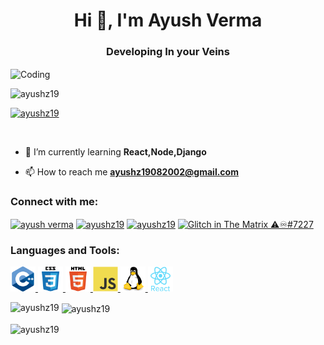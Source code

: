 <h1 align="center">Hi 👋, I'm Ayush Verma</h1>
<h3 align="center">Developing In your Veins</h3>
<img align="center" alt="Coding" width="400" src="https://i.makeagif.com/media/6-08-2014/0MuKJn.gif">

<p align="left"> <img src="https://komarev.com/ghpvc/?username=ayushz19&label=Profile%20views&color=0e75b6&style=flat" alt="ayushz19" /> </p>

<p align="left"> <a href="https://github.com/ryo-ma/github-profile-trophy"><img src="https://github-profile-trophy.vercel.app/?username=ayushz19" alt="ayushz19" /></a> </p>

<p align="left"> <a href="https://twitter.com/" target="blank"><img src="https://img.shields.io/twitter/follow/?logo=twitter&style=for-the-badge" alt="" /></a> </p>

- 🌱 I’m currently learning **React,Node,Django**

- 📫 How to reach me **ayushz19082002@gmail.com**

<h3 align="left">Connect with me:</h3>
<p align="left">
<a href="https://linkedin.com/in/ayush-verma-89123b226/" target="blank"><img align="center" src="https://raw.githubusercontent.com/rahuldkjain/github-profile-readme-generator/master/src/images/icons/Social/linked-in-alt.svg" alt="ayush verma" height="30" width="40" /></a>
<a href="https://fb.com/ayushz19" target="blank"><img align="center" src="https://raw.githubusercontent.com/rahuldkjain/github-profile-readme-generator/master/src/images/icons/Social/facebook.svg" alt="ayushz19" height="30" width="40" /></a>
<a href="https://instagram.com/ayushz19" target="blank"><img align="center" src="https://raw.githubusercontent.com/rahuldkjain/github-profile-readme-generator/master/src/images/icons/Social/instagram.svg" alt="ayushz19" height="30" width="40" /></a>
<a href="https://discord.gg/Glitch in The Matrix ⚠♾#7227" target="blank"><img align="center" src="https://raw.githubusercontent.com/rahuldkjain/github-profile-readme-generator/master/src/images/icons/Social/discord.svg" alt="Glitch in The Matrix ⚠♾#7227" height="30" width="40" /></a>
</p>

<h3 align="left">Languages and Tools:</h3>
<p align="left"> <a href="https://www.w3schools.com/cpp/" target="_blank" rel="noreferrer"> <img src="https://raw.githubusercontent.com/devicons/devicon/master/icons/cplusplus/cplusplus-original.svg" alt="cplusplus" width="40" height="40"/> </a> <a href="https://www.w3schools.com/css/" target="_blank" rel="noreferrer"> <img src="https://raw.githubusercontent.com/devicons/devicon/master/icons/css3/css3-original-wordmark.svg" alt="css3" width="40" height="40"/> </a> <a href="https://www.w3.org/html/" target="_blank" rel="noreferrer"> <img src="https://raw.githubusercontent.com/devicons/devicon/master/icons/html5/html5-original-wordmark.svg" alt="html5" width="40" height="40"/> </a> <a href="https://developer.mozilla.org/en-US/docs/Web/JavaScript" target="_blank" rel="noreferrer"> <img src="https://raw.githubusercontent.com/devicons/devicon/master/icons/javascript/javascript-original.svg" alt="javascript" width="40" height="40"/> </a> <a href="https://www.linux.org/" target="_blank" rel="noreferrer"> <img src="https://raw.githubusercontent.com/devicons/devicon/master/icons/linux/linux-original.svg" alt="linux" width="40" height="40"/> </a> <a href="https://reactjs.org/" target="_blank" rel="noreferrer"> <img src="https://raw.githubusercontent.com/devicons/devicon/master/icons/react/react-original-wordmark.svg" alt="react" width="40" height="40"/> </a> </p>

<p><img align="left" src="https://github-readme-stats.vercel.app/api/top-langs?username=ayushz19&show_icons=true&locale=en&layout=compact" alt="ayushz19" /></p>

<p>&nbsp;<img align="center" src="https://github-readme-stats.vercel.app/api?username=ayushz19&show_icons=true&locale=en" alt="ayushz19" /></p>

<p><img align="center" src="https://github-readme-streak-stats.herokuapp.com/?user=ayushz19&" alt="ayushz19" /></p>
